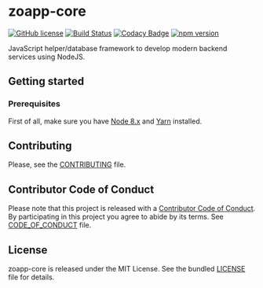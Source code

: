 # zoapp-core

[![GitHub
license](https://img.shields.io/badge/license-MIT-blue.svg)](https://github.com/zoapp/core/blob/master/LICENSE)
[![Build
Status](https://travis-ci.org/Zoapp/core.svg?branch=master)](https://travis-ci.org/Zoapp/core)
[![Codacy
Badge](https://api.codacy.com/project/badge/Grade/1e1915d5265044cf855ed1c5534205ed)](https://www.codacy.com/app/mikbry/core?utm_source=github.com&amp;utm_medium=referral&amp;utm_content=Zoapp/core&amp;utm_campaign=Badge_Grade)
[![npm
version](https://badge.fury.io/js/zoapp-core.svg)](https://badge.fury.io/js/zoapp-core)

JavaScript helper/database framework to develop modern backend services using
NodeJS.

## Getting started

### Prerequisites

First of all, make sure you have [Node 8.x](https://nodejs.org/en/download/) and
[Yarn](https://yarnpkg.com/en/docs/install) installed.


## Contributing

Please, see the [CONTRIBUTING](CONTRIBUTING.md) file.


## Contributor Code of Conduct

Please note that this project is released with a [Contributor Code of
Conduct](http://contributor-covenant.org/). By participating in this project you
agree to abide by its terms. See [CODE_OF_CONDUCT](CODE_OF_CONDUCT.md) file.


## License

zoapp-core is released under the MIT License. See the bundled [LICENSE](LICENSE)
file for details.
